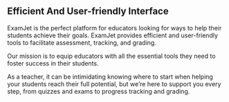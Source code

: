 ﻿
## **Efficient And User-friendly Interface**

ExamJet is the perfect platform for educators looking for ways to help their students achieve their goals. ExamJet provides efficient and user-friendly tools to facilitate assessment, tracking, and grading.

Our mission is to equip educators with all the essential tools they need to foster success in their students.

As a teacher, it can be intimidating knowing where to start when helping your students reach their full potential, but we’re here to support you every step, from quizzes and exams to progress tracking and grading.
